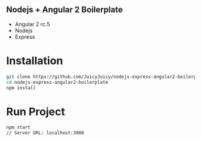 ## Nodejs + Angular 2 Boilerplate

- Angular 2 rc.5
- Nodejs
- Express

# Installation
```bash
git clone https://github.com/JuicyJuicy/nodejs-express-angular2-boilerplate.git
cd nodejs-express-angular2-boilerplate
npm install
```

# Run Project
```bash
npm start
// Server URL: localhost:3000
```

